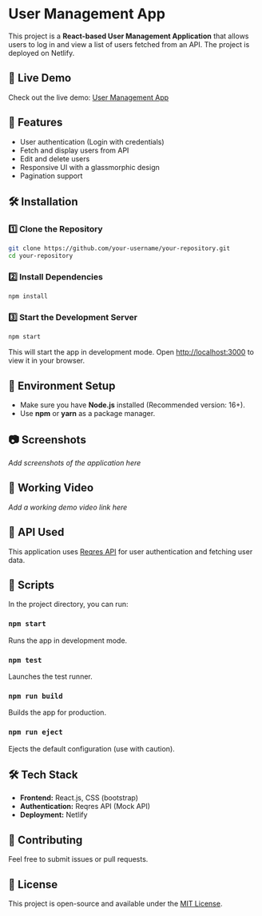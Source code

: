 # User Management App

This project is a **React-based User Management Application** that allows users to log in and view a list of users fetched from an API. The project is deployed on Netlify.

## 🚀 Live Demo
Check out the live demo: [User Management App](https://www.reqres-user.netlify.app)

## 📌 Features
- User authentication (Login with credentials)
- Fetch and display users from API
- Edit and delete users
- Responsive UI with a glassmorphic design
- Pagination support

## 🛠 Installation

### 1️⃣ Clone the Repository
```bash
git clone https://github.com/your-username/your-repository.git
cd your-repository
```

### 2️⃣ Install Dependencies
```bash
npm install
```

### 3️⃣ Start the Development Server
```bash
npm start
```
This will start the app in development mode. Open [http://localhost:3000](http://localhost:3000) to view it in your browser.

## 🔧 Environment Setup
- Make sure you have **Node.js** installed (Recommended version: 16+).
- Use **npm** or **yarn** as a package manager.

## 📷 Screenshots
_Add screenshots of the application here_

## 🎥 Working Video
_Add a working demo video link here_

## 🔗 API Used
This application uses [Reqres API](https://reqres.in) for user authentication and fetching user data.

## 📜 Scripts

In the project directory, you can run:

### `npm start`
Runs the app in development mode.

### `npm test`
Launches the test runner.

### `npm run build`
Builds the app for production.

### `npm run eject`
Ejects the default configuration (use with caution).

## 🛠 Tech Stack
- **Frontend:** React.js, CSS (bootstrap)
- **Authentication:** Reqres API (Mock API)
- **Deployment:** Netlify

## 🤝 Contributing
Feel free to submit issues or pull requests.

## 📄 License
This project is open-source and available under the [MIT License](LICENSE).

